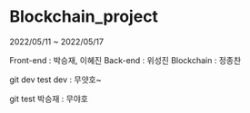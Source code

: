 # Blockchain_project

2022/05/11 ~ 2022/05/17

Front-end : 박승재, 이혜진
Back-end : 위성진
Blockchain : 정종찬

git dev test
dev : 무얏호~

git test
박승재 : 무야호